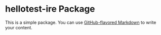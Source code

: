 # hellotest-ire Package

This is a simple  package. You can use
[GitHub-flavored Markdown](https://guides.github.com/features/mastering-markdown/)
to write your content.